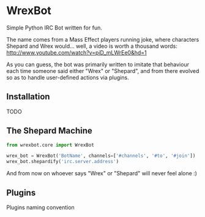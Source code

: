 WrexBot
=======

Simple Python IRC Bot written for fun.

The name comes from a Mass Effect players running joke, where characters Shepard
and Wrex would... well, a video is worth a thousand words:
http://www.youtube.com/watch?v=piD_mLWrEe0&hd=1

As you can guess, the bot was primarily written to imitate that behaviour each
time someone said either "Wrex" or "Shepard", and from there evolved so as to
handle user-defined actions via plugins.

Installation
------------

TODO

The Shepard Machine
-------------------

```python
from wrexbot.core import WrexBot

wrex_bot = WrexBot('BotName', channels=['#channels', '#to', '#join'])
wrex_bot.shepardify('irc.server.address')
```
And from now on whoever says "Wrex" or "Shepard" will never feel alone :)

Plugins
-------

Plugins naming convention
